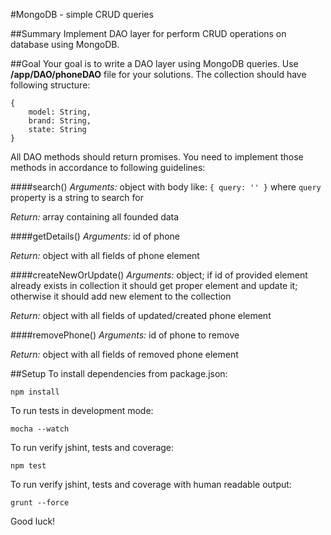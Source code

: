 #MongoDB - simple CRUD queries

##Summary
Implement DAO layer for perform CRUD operations on database using MongoDB.

##Goal
Your goal is to write a DAO layer using MongoDB queries. Use **/app/DAO/phoneDAO** file for your solutions. The collection should have following structure:

```
{
    model: String,
    brand: String,
    state: String
}
```
 
All DAO methods should return promises. You need to implement those methods in accordance to following guidelines:

####search()
*Arguments:* object with body like: `{ query: '' }` where `query` property is a string to search for

*Return:* array containing all founded data

####getDetails()
*Arguments:* id of phone

*Return:* object with all fields of phone element

####createNewOrUpdate()
*Arguments:* object; if id of provided element already exists in collection it should get proper element and update it; otherwise it should add new element to the collection

*Return:* object with all fields of updated/created phone element

####removePhone()
*Arguments:* id of phone to remove

*Return:* object with all fields of removed phone element



##Setup
To install dependencies from package.json:

    npm install

To run tests in development mode:

    mocha --watch

To run verify jshint, tests and coverage:

    npm test

To run verify jshint, tests and coverage with human readable output:

    grunt --force

 
 
Good luck!
